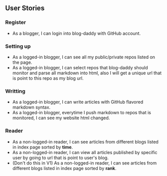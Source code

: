 ## User Stories

### Register

- As a blogger, I can login into blog-daddy with GitHub account.

### Setting up

- As a logged-in blogger, I can see all my public/private repos listed on the page.
- As a logged-in blogger, I can select repos that blog-daddy should monitor and parse all markdown into html, also I will get a unique url that is point to this repo as my blog url.

### Writting

- As a logged-in blogger, I can write articles with GitHub flavored markdown syntax.
- As a logged-in blogger, everytime I push markdown to repos that is monitored, I can see my website html changed.

### Reader

- As a non-logged-in reader, I can see articles from different blogs listed in index page sorted by **time**.
- As a non-logged-in reader, I can view all articles published by specific user by going to url that is point to user's blog.
- (Don't do this in V1) As a non-logged-in reader, I can see articles from different blogs listed in index page sorted by **rank**.
